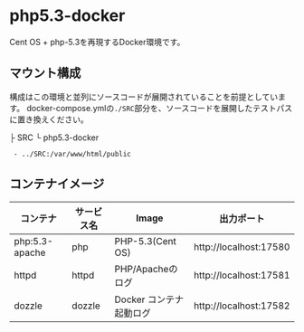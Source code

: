 # php5.3-docker
Cent OS + php-5.3を再現するDocker環境です。

## マウント構成
構成はこの環境と並列にソースコードが展開されていることを前提としています。
docker-compose.ymlの`./SRC`部分を、ソースコードを展開したテストパスに置き換えください。

├ SRC
└ php5.3-docker

```
 - ../SRC:/var/www/html/public
```

## コンテナイメージ
| コンテナ | サービス名 | Image | 出力ポート |
| --------- | ------------ | ----- | ------------ |
| php:5.3-apache | php | PHP-5.3(Cent OS) | http://localhost:17580|
| httpd | httpd | PHP/Apacheのログ | http://localhost:17581 |
| dozzle | dozzle | Docker コンテナ起動ログ | http://localhost:17582 |

